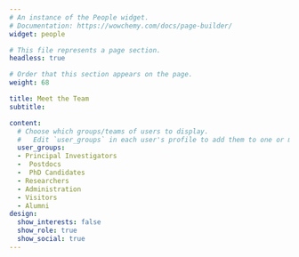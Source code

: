 ```yaml
---
# An instance of the People widget.
# Documentation: https://wowchemy.com/docs/page-builder/
widget: people

# This file represents a page section.
headless: true

# Order that this section appears on the page.
weight: 68

title: Meet the Team
subtitle:

content:
  # Choose which groups/teams of users to display.
  #   Edit `user_groups` in each user's profile to add them to one or more of these groups.
  user_groups:
  - Principal Investigators
  -  Postdocs
  -  PhD Candidates
  - Researchers
  - Administration
  - Visitors
  - Alumni
design:
  show_interests: false
  show_role: true
  show_social: true
---
```

